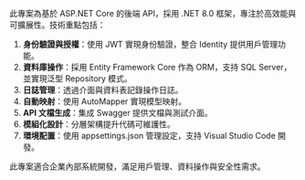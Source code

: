 此專案為基於 ASP.NET Core 的後端 API，採用 .NET 8.0 框架，專注於高效能與可擴展性。技術重點包括：

1. **身份驗證與授權**：使用 JWT 實現身份驗證，整合 Identity 提供用戶管理功能。
2. **資料庫操作**：採用 Entity Framework Core 作為 ORM，支持 SQL Server，並實現泛型 Repository 模式。
3. **日誌管理**：透過介面與資料表記錄操作日誌。
4. **自動映射**：使用 AutoMapper 實現模型映射。
5. **API 文檔生成**：集成 Swagger 提供文檔與測試介面。
6. **模組化設計**：分層架構提升代碼可維護性。
7. **環境配置**：使用 appsettings.json 管理設定，支持 Visual Studio Code 開發。

此專案適合企業內部系統開發，滿足用戶管理、資料操作與安全性需求。